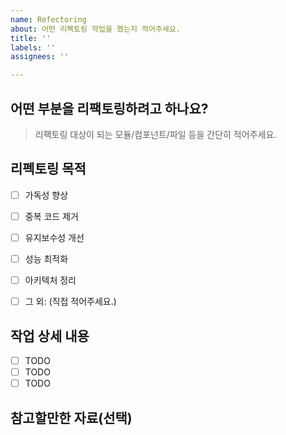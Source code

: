 ```yaml
---
name: Refectoring
about: 어떤 리펙토링 작업을 했는지 적어주세요.
title: ''
labels: ''
assignees: ''

---
```


## 어떤 부분을 리팩토링하려고 하나요?
> 리팩토링 대상이 되는 모듈/컴포넌트/파일 등을 간단히 적어주세요.

## 리펙토링 목적
- [ ] 가독성 향상
- [ ] 중복 코드 제거
- [ ] 유지보수성 개선
- [ ] 성능 최적화
- [ ] 아키텍처 정리
- [ ] 그 외: (직접 적어주세요.)


## 작업 상세 내용
- [ ] TODO
- [ ] TODO
- [ ] TODO

 ## 참고할만한 자료(선택)
